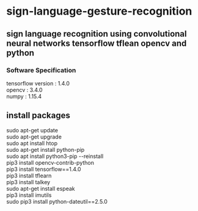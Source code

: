 # sign-language-gesture-recognition
## sign language recognition using convolutional neural networks tensorflow tflean opencv and python

### Software Specification<br />
tensorflow version : 1.4.0<br />
opencv : 3.4.0<br />
numpy : 1.15.4<br />

## install packages
sudo apt-get update  
sudo apt-get upgrade  
sudo apt install htop  
sudo apt-get install python-pip  
sudo apt install python3-pip --reinstall  
pip3 install opencv-contrib-python  
pip3 install tensorflow==1.4.0  
pip3 install tflearn  
pip3 install talkey  
sudo apt-get install espeak  
pip3 install imutils  
sudo pip3 install  python-dateutil==2.5.0  
